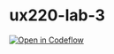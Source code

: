 # ux220-lab-3

[![Open in Codeflow](https://developer.stackblitz.com/img/open_in_codeflow.svg)](https:///pr.new/Renette12/ux220-lab-3)

